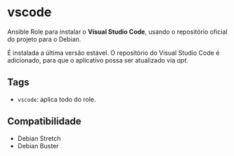 # vscode

Ansible Role para instalar o **Visual Studio Code**, usando o repositório
oficial do projeto para o Debian.

É instalada a última versão estável. O repositório do Visual Studio Code é
adicionado, para que o aplicativo possa ser atualizado via _apt_.

## Tags

- `vscode`: aplica todo do role.

## Compatibilidade

- Debian Stretch
- Debian Buster
